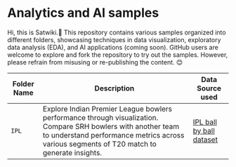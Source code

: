 # Analytics and AI samples

 Hi, this is Satwiki.👋 This repository contains various samples organized into different folders, showcasing techniques in data visualization, exploratory data analysis (EDA), and AI applications (coming soon). GitHub users are welcome to explore and fork the repository to try out the samples. However, please refrain from misusing or re-publishing the content. 😊

| Folder Name         | Description                                   | Data Source used                   |
|---------------------|-----------------------------------------------|-------------------------------------|
| `IPL`               | Explore Indian Premier League bowlers performance through visualization. Compare SRH bowlers with another team to understand performance metrics across various segments of T20 match to generate insights. | [IPL ball by ball dataset](https://www.kaggle.com/datasets/sahiltailor/ipl-2024-ball-by-ball-dataset) |